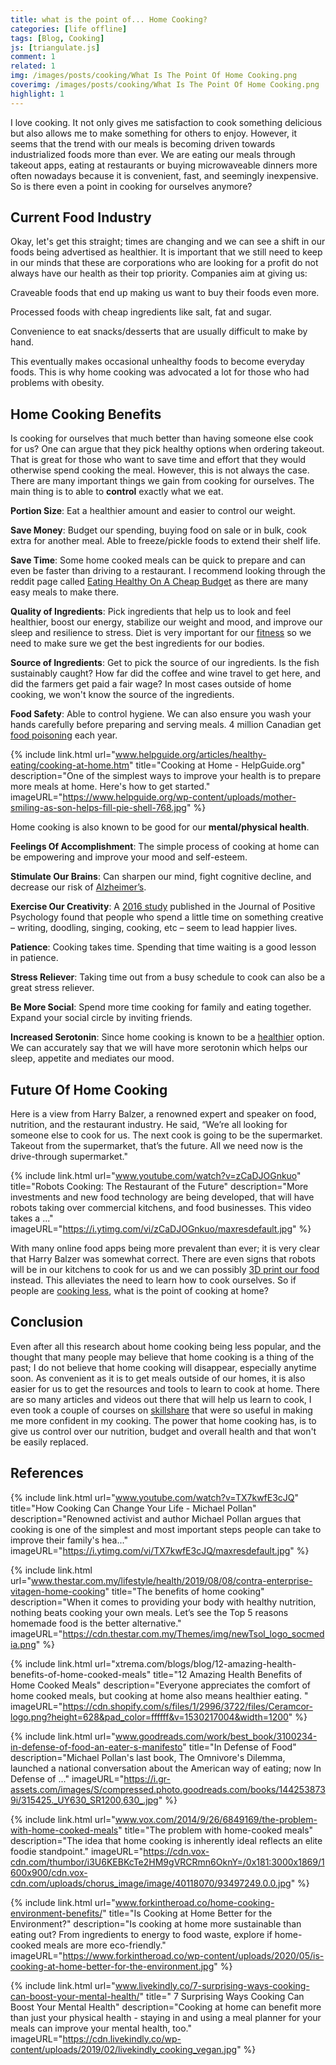 ```yaml
---
title: what is the point of... Home Cooking?
categories: [life offline]
tags: [Blog, Cooking]
js: [triangulate.js]
comment: 1
related: 1
img: /images/posts/cooking/What Is The Point Of Home Cooking.png
coverimg: /images/posts/cooking/What Is The Point Of Home Cooking.png
highlight: 1
---
```


I love cooking. It not only gives me satisfaction to cook something delicious but also allows me to make something for others to enjoy. However, it seems that the trend with our meals is becoming driven towards industrialized foods more than ever. We are eating our meals through takeout apps, eating at restaurants or buying microwaveable dinners more often nowadays because it is convenient, fast, and seemingly inexpensive. So is there even a point in cooking for ourselves anymore?

## Current Food Industry

Okay, let's get this straight; times are changing and we can see a shift in our foods being advertised as healthier. It is important that we still need to keep in our minds that these are corporations who are looking for a profit do not always have our health as their top priority. Companies aim at giving us:

Craveable foods that end up making us want to buy their foods even more.

Processed foods with cheap ingredients like salt, fat and sugar.

Convenience to eat snacks/desserts that are usually difficult to make by hand.

This eventually makes occasional unhealthy foods to become everyday foods. This is why home cooking was advocated a lot for those who had problems with obesity.

## Home Cooking Benefits

Is cooking for ourselves that much better than having someone else cook for us? One can argue that they pick healthy options when ordering takeout. That is great for those who want to save time and effort that they would otherwise spend cooking the meal. However, this is not always the case. There are many important things we gain from cooking for ourselves. The main thing is to able to **control** exactly what we eat.

**Portion Size**:
Eat a healthier amount and easier to control our weight.

**Save Money**: 
Budget our spending, buying food on sale or in bulk, cook extra for another meal. Able to freeze/pickle foods to extend their shelf life.

**Save Time**:
Some home cooked meals can be quick to prepare and can even be faster than driving to a restaurant. I recommend looking through the reddit page called <a href="https://www.reddit.com/r/EatCheapAndHealthy/" target="_blank">Eating Healthy On A Cheap Budget</a> as there are many easy meals to make there.

**Quality of Ingredients**:
Pick ingredients that help us to look and feel healthier, boost our energy, stabilize our weight and mood, and improve our sleep and resilience to stress. Diet is very important for our <a href="https://thefitness.wiki/improving-your-diet/" target="_blank">fitness</a> so we need to make sure we get the best ingredients for our bodies.

**Source of Ingredients**: Get to pick the source of our ingredients. Is the fish sustainably caught? How far did the coffee and wine travel to get here, and did the farmers get paid a fair wage? In most cases outside of home cooking, we won't know the source of the ingredients.

**Food Safety**: Able to control hygiene. We can also ensure you wash your hands carefully before preparing and serving meals. 4 million Canadian get <a href="https://www.canada.ca/en/health-canada/services/food-nutrition/food-safety/food-related-illnesses.html" target="_blank">food poisoning</a> each year.

{% 
include link.html 
url="www.helpguide.org/articles/healthy-eating/cooking-at-home.htm" 
title="Cooking at Home - HelpGuide.org" 
description="One of the simplest ways to improve your health is to prepare more meals at home. Here's how to get started." 
imageURL="https://www.helpguide.org/wp-content/uploads/mother-smiling-as-son-helps-fill-pie-shell-768.jpg" 
%}


Home cooking is also known to be good for our **mental/physical health**.


**Feelings Of Accomplishment**: 
The simple process of cooking at home can be empowering and improve your mood and self-esteem.

**Stimulate Our Brains**: 
Can sharpen our mind, fight cognitive decline, and decrease our risk of <a href="https://www.brainandlife.org/articles/after-a-diagnosis-of-alzheimers-disease-a-renowned-cookbook-author/" target="_blank">Alzheimer’s</a>.

**Exercise Our Creativity**: 
A <a href="https://www.tandfonline.com/doi/abs/10.1080/17439760.2016.1257049" target="_blank">2016 study</a> published in the Journal of Positive Psychology found that people who spend a little time on something creative – writing, doodling, singing, cooking, etc – seem to lead happier lives.

**Patience**: 
Cooking takes time. Spending that time waiting is a good lesson in patience.

**Stress Reliever**: 
Taking time out from a busy schedule to cook can also be a great stress reliever.

**Be More Social**: 
Spend more time cooking for family and eating together. Expand your social circle by inviting friends.

**Increased Serotonin**:
Since home cooking is known to be a <a href="https://www.health.harvard.edu/blog/home-cooking-good-for-your-health-2018081514449" target="_blank">healthier</a> option. We can accurately say that we will have more serotonin which helps our sleep, appetite and mediates our mood.

## Future Of Home Cooking

Here is a view from Harry Balzer, a renowned expert and speaker on food, nutrition, and the restaurant industry. He said, “We’re all looking for someone else to cook for us. The next cook is going to be the supermarket. Takeout from the supermarket, that’s the future. All we need now is the drive-through supermarket."

{% 
include link.html 
url="www.youtube.com/watch?v=zCaDJOGnkuo" 
title="Robots Cooking: The Restaurant of the Future" 
description="More investments and new food technology are being developed, that will have robots taking over commercial kitchens, and food businesses. This video takes a ..." 
imageURL="https://i.ytimg.com/vi/zCaDJOGnkuo/maxresdefault.jpg" 
%}

With many online food apps being more prevalent than ever; it is very clear that Harry Balzer was somewhat correct. There are even signs that robots will be in our kitchens to cook for us and we can possibly <a href="https://foundry4.com/why-3d-printed-food-is-the-future" target="_blank">3D print our food</a> instead. This alleviates the need to learn how to cook ourselves. So if people are <a href="https://www.washingtonpost.com/news/wonk/wp/2015/03/05/the-slow-death-of-the-home-cooked-meal/" target="_blank">cooking less</a>, what is the point of cooking at home?

## Conclusion

Even after all this research about home cooking being less popular, and the thought that many people may believe that home cooking is a thing of the past; I do not believe that home cooking will disappear, especially anytime soon. As convenient as it is to get meals outside of our homes, it is also easier for us to get the resources and tools to learn to cook at home. There are so many articles and videos out there that will help us learn to cook, I even took a couple of courses on <a href="https://www.skillshare.com/classes/Think-Like-a-Chef-A-Beginners-Guide-to-Cooking-with-Confidence/1814478058/projects" target="_blank">skillshare</a> that were so useful in making me more confident in my cooking. The power that home cooking has, is to give us control over our nutrition, budget and overall health and that won't be easily replaced.

## References

{% 
include link.html 
url="www.youtube.com/watch?v=TX7kwfE3cJQ" 
title="How Cooking Can Change Your Life - Michael Pollan" 
description="Renowned activist and author Michael Pollan argues that cooking is one of the simplest and most important steps people can take to improve their family's hea..." 
imageURL="https://i.ytimg.com/vi/TX7kwfE3cJQ/maxresdefault.jpg" 
%}

{% 
include link.html 
url="www.thestar.com.my/lifestyle/health/2019/08/08/contra-enterprise-vitagen-home-cooking" 
title="The benefits of home cooking" 
description="When it comes to providing your body with healthy nutrition, nothing beats cooking your own meals. Let’s see the Top 5 reasons homemade food is the better alternative." 
imageURL="https://cdn.thestar.com.my/Themes/img/newTsol_logo_socmedia.png" 
%}

{% 
include link.html 
url="xtrema.com/blogs/blog/12-amazing-health-benefits-of-home-cooked-meals" 
title="12 Amazing Health Benefits of Home Cooked Meals" 
description="Everyone appreciates the comfort of home cooked meals, but cooking at home also means healthier eating. " 
imageURL="https://cdn.shopify.com/s/files/1/2996/3722/files/Ceramcor-logo.png?height=628&pad_color=ffffff&v=1530217004&width=1200" 
%}

{% 
include link.html 
url="www.goodreads.com/work/best_book/3100234-in-defense-of-food-an-eater-s-manifesto" 
title="In Defense of Food" 
description="Michael Pollan's last book, The Omnivore's Dilemma, launched a national conversation about the American way of eating; now In Defense of ..." 
imageURL="https://i.gr-assets.com/images/S/compressed.photo.goodreads.com/books/1442538739i/315425._UY630_SR1200,630_.jpg" 
%}

{% 
include link.html 
url="www.vox.com/2014/9/26/6849169/the-problem-with-home-cooked-meals" 
title="The problem with home-cooked meals" 
description="The idea that home cooking is inherently ideal reflects an elite foodie standpoint." 
imageURL="https://cdn.vox-cdn.com/thumbor/i3U6KEBKcTe2HM9gVRCRmn6OknY=/0x181:3000x1869/1600x900/cdn.vox-cdn.com/uploads/chorus_image/image/40118070/93497249.0.0.jpg" 
%}

{% 
include link.html 
url="www.forkintheroad.co/home-cooking-environment-benefits/" 
title="Is Cooking at Home Better for the Environment?" 
description="Is cooking at home more sustainable than eating out? From ingredients to energy to food waste, explore if home-cooked meals are more eco-friendly." 
imageURL="https://www.forkintheroad.co/wp-content/uploads/2020/05/is-cooking-at-home-better-for-the-environment.jpg" 
%}

{% 
include link.html 
url="www.livekindly.co/7-surprising-ways-cooking-can-boost-your-mental-health/" 
title="	7 Surprising Ways Cooking Can Boost Your Mental Health" 
description="Cooking at home can benefit more than just your physical health - staying in and using a meal planner for your meals can improve your mental health, too." 
imageURL="https://cdn.livekindly.co/wp-content/uploads/2019/02/livekindly_cooking_vegan.jpg" 
%}